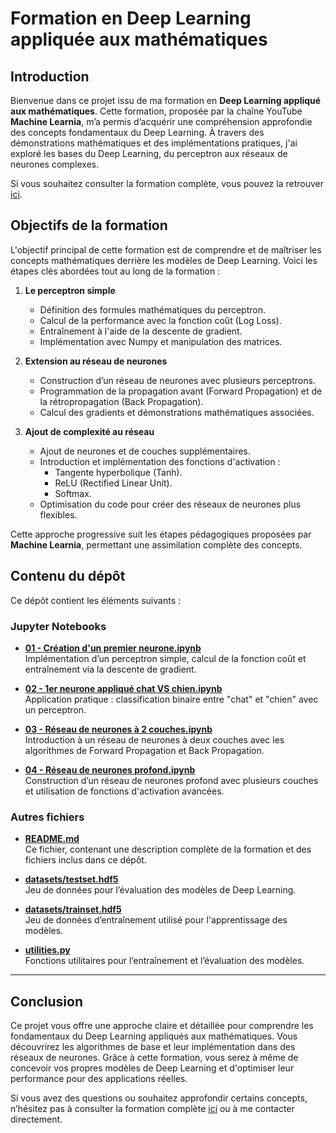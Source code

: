 # Formation en Deep Learning appliquée aux mathématiques

## Introduction

Bienvenue dans ce projet issu de ma formation en **Deep Learning appliqué aux mathématiques**. Cette formation, proposée par la chaîne YouTube **Machine Learnia**, m’a permis d’acquérir une compréhension approfondie des concepts fondamentaux du Deep Learning. À travers des démonstrations mathématiques et des implémentations pratiques, j'ai exploré les bases du Deep Learning, du perceptron aux réseaux de neurones complexes.

Si vous souhaitez consulter la formation complète, vous pouvez la retrouver [ici](https://www.youtube.com/watch?v=XUFLq6dKQok&list=PLO_fdPEVlfKoanjvTJbIbd9V5d9Pzp8Rw).

## Objectifs de la formation

L'objectif principal de cette formation est de comprendre et de maîtriser les concepts mathématiques derrière les modèles de Deep Learning. Voici les étapes clés abordées tout au long de la formation :

1. **Le perceptron simple**  
   - Définition des formules mathématiques du perceptron.
   - Calcul de la performance avec la fonction coût (Log Loss).
   - Entraînement à l'aide de la descente de gradient.
   - Implémentation avec Numpy et manipulation des matrices.

2. **Extension au réseau de neurones**  
   - Construction d’un réseau de neurones avec plusieurs perceptrons.
   - Programmation de la propagation avant (Forward Propagation) et de la rétropropagation (Back Propagation).
   - Calcul des gradients et démonstrations mathématiques associées.

3. **Ajout de complexité au réseau**  
   - Ajout de neurones et de couches supplémentaires.
   - Introduction et implémentation des fonctions d'activation :
     - Tangente hyperbolique (Tanh).
     - ReLU (Rectified Linear Unit).
     - Softmax.
   - Optimisation du code pour créer des réseaux de neurones plus flexibles.

Cette approche progressive suit les étapes pédagogiques proposées par **Machine Learnia**, permettant une assimilation complète des concepts.

## Contenu du dépôt

Ce dépôt contient les éléments suivants :

### Jupyter Notebooks

- **[01 - Création d'un premier neurone.ipynb](./01%20-%20Création%20d'un%201er%20neurone.ipynb)**  
  Implémentation d’un perceptron simple, calcul de la fonction coût et entraînement via la descente de gradient.

- **[02 - 1er neurone appliqué chat VS chien.ipynb](./02%20-%201er%20neurone%20appliqué%20chat%20VS%20chien.ipynb)**  
  Application pratique : classification binaire entre "chat" et "chien" avec un perceptron.

- **[03 - Réseau de neurones à 2 couches.ipynb](./03%20-%20Réseau%20de%20neurones%20à%202%20couches.ipynb)**  
  Introduction à un réseau de neurones à deux couches avec les algorithmes de Forward Propagation et Back Propagation.

- **[04 - Réseau de neurones profond.ipynb](./04%20-%20Réseau%20de%20neurones%20profond.ipynb)**  
  Construction d’un réseau de neurones profond avec plusieurs couches et utilisation de fonctions d'activation avancées.

### Autres fichiers

- **[README.md](./README.md)**  
  Ce fichier, contenant une description complète de la formation et des fichiers inclus dans ce dépôt.

- **[datasets/testset.hdf5](./datasets/testset.hdf5)**  
  Jeu de données pour l’évaluation des modèles de Deep Learning.

- **[datasets/trainset.hdf5](./datasets/trainset.hdf5)**  
  Jeu de données d’entraînement utilisé pour l'apprentissage des modèles.

- **[utilities.py](./utilities.py)**  
  Fonctions utilitaires pour l’entraînement et l’évaluation des modèles.

---

## Conclusion

Ce projet vous offre une approche claire et détaillée pour comprendre les fondamentaux du Deep Learning appliqués aux mathématiques. Vous découvrirez les algorithmes de base et leur implémentation dans des réseaux de neurones. Grâce à cette formation, vous serez à même de concevoir vos propres modèles de Deep Learning et d'optimiser leur performance pour des applications réelles.

Si vous avez des questions ou souhaitez approfondir certains concepts, n’hésitez pas à consulter la formation complète [ici](https://www.youtube.com/watch?v=XUFLq6dKQok&list=PLO_fdPEVlfKoanjvTJbIbd9V5d9Pzp8Rw) ou à me contacter directement.

